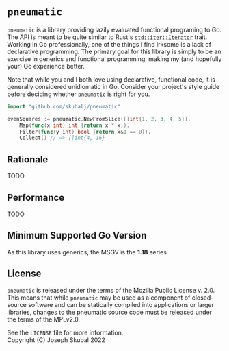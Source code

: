 # `pneumatic`

`pneumatic` is a library providing lazily evaluated functional programing to Go. The API is meant 
to be quite similar to Rust's [`std::iter::Iterator`](https://doc.rust-lang.org/std/iter/trait.Iterator.html)
trait. Working in Go professionally, one of the things I find irksome is a lack of declarative 
programming. The primary goal for this library is simply to be an exercise in generics and 
functional programming, making my (and hopefully your) Go experience better.

Note that while you and I both love using declarative, functional code, it is generally considered
unidiomatic in Go. Consider your project's style guide before deciding whether `pneumatic` is right
for you.

```go
import "github.com/skubalj/pneumatic"

evenSquares := pneumatic.NewFromSlice([]int{1, 2, 3, 4, 5}).
    Map(func(x int) int {return x * x}).
    Filter(func(y int) bool {return x&1 == 0}).
    Collect() // => []int{4, 16}
```

## Rationale
TODO

## Performance
TODO

## Minimum Supported Go Version
As this library uses generics, the MSGV is the **1.18** series

## License
`pneumatic` is released under the terms of the Mozilla Public License v. 2.0. This means that while
`pneumatic` may be used as a component of closed-source software and can be statically compiled 
into applications or larger libraries, changes to the pneumatic source code must be released under
the terms of the MPLv2.0.

See the `LICENSE` file for more information.  
Copyright (C) Joseph Skubal 2022
